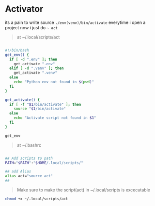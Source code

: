 # Activator

its a pain to write source `./env(venv)/bin/activate` everytime i open a project
now i just do `~ act`


> at ~/.local/scripts/act

```bash

#!/bin/bash
get_env() {
  if [ -d ".env" ]; then
    get_activate ".env"
  elif [ -d ".venv" ]; then
    get_activate ".venv"
  else
    echo "Python env not found in $(pwd)"
  fi
}

get_activate() {
  if [ -f "$1/bin/activate" ]; then
    source "$1/bin/activate"
  else
    echo "Activate script not found in $1"
  fi
}

get_env

```

> at ~/.bashrc

```bash

## Add scripts to path
PATH="$PATH":"$HOME/.local/scripts/"

## add Alias
alias act="source act"
##
```

> Make sure to make the script(act) in ~/.local/scripts is excecutable

```bash
chmod +x ~/.local/scripts/act
```
